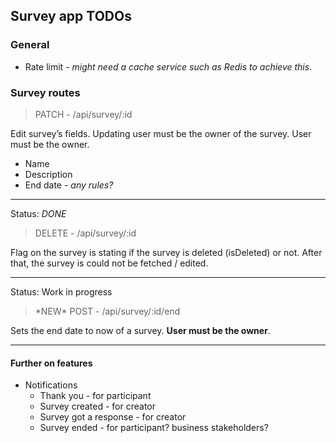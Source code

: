 ## Survey app TODOs

### General 

* Rate limit - *might need a cache service such as Redis to achieve this*.



### Survey routes

> PATCH - /api/survey/:id

Edit survey’s fields. Updating user must be the owner of the survey. User must be the owner.

* Name
* Description
* End date - *any rules?*



---



Status: *DONE*

> DELETE - /api/survey/:id

Flag on the survey is stating if the survey is deleted (isDeleted) or not. After that, the survey is could not be fetched / edited.



---



Status: Work in progress

> \*NEW\* POST - /api/survey/:id/end

 Sets the end date to now of a survey. **User must be the owner**.



---



#### Further on features

* Notifications
	* Thank you - for participant
	* Survey created - for creator
	* Survey got a response - for creator
	* Survey ended - for participant? business stakeholders?

